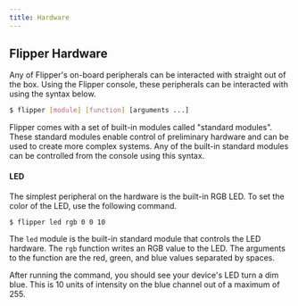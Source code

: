 ```yaml
---
title: Hardware
---
```


## Flipper Hardware

Any of Flipper's on-board peripherals can be interacted with straight out of the
box. Using the Flipper console, these peripherals can be interacted with using
the syntax below.

```bash
$ flipper [module] [function] [arguments ...]
```

Flipper comes with a set of built-in modules called "standard modules". These
standard modules enable control of preliminary hardware and can be used to
create more complex systems. Any of the built-in standard modules can be
controlled from the console using this syntax.

#### LED

The simplest peripheral on the hardware is the built-in RGB LED. To set the
color of the LED, use the following command.

```
$ flipper led rgb 0 0 10
```

The `led` module is the built-in standard module that controls the LED hardware.
The `rgb` function writes an RGB value to the LED. The arguments to the function
are the red, green, and blue values separated by spaces. 

After running the command, you should see your device's LED turn a dim blue.
This is 10 units of intensity on the blue channel out of a maximum of 255.

